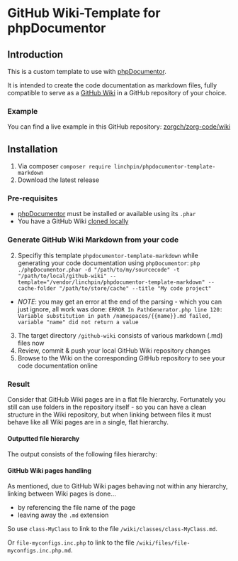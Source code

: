# GitHub Wiki-Template for phpDocumentor

## Introduction
This is a custom template to use with [phpDocumentor](https://github.com/phpDocumentor/phpDocumentor).

It is intended to create the code documentation as markdown files, fully compatible to serve as a [GitHub Wiki](https://help.github.com/en/github/building-a-strong-community/about-wikis) in a GitHub repository of your choice.

### Example
You can find a live example in this GitHub repository: [zorgch/zorg-code/wiki](https://github.com/zorgch/zorg-code/wiki)

## Installation

1. Via composer `composer require linchpin/phpdocumentor-template-markdown`
2. Download the latest release

### Pre-requisites
* [phpDocumentor](https://github.com/phpDocumentor/phpDocumentor/releases) must be installed or available using its `.phar`
* You have a GitHub Wiki [cloned locally](https://help.github.com/en/github/building-a-strong-community/adding-or-editing-wiki-pages#adding-or-editing-wiki-pages-locally)

### Generate GitHub Wiki Markdown from your code
2. Specifiy this template `phpdocumentor-template-markdown` while generating your code documentation using `phpDocumentor`:
`php ./phpDocumentor.phar -d "/path/to/my/sourcecode" -t "/path/to/local/github-wiki" --template="/vendor/linchpin/phpdocumentor-template-markdown" --cache-folder "/path/to/store/cache" --title "My code project"`
  * _NOTE_: you may get an error at the end of the parsing - which you can just ignore, all work was done:
  `ERROR In PathGenerator.php line 120: Variable substitution in path /namespaces/{{name}}.md failed, variable "name" did not return a value`
3. The target directory `/github-wiki` consists of various markdown (.md) files now
4. Review, commit & push your local GitHub Wiki repository changes
5. Browse to the Wiki on the corresponding GitHub repository to see your code documentation online

### Result
Consider that GitHub Wiki pages are in a flat file hierarchy. Fortunately you still can use folders in the repository itself - so you can have a clean structure in the Wiki repository, but when linking between files it must behave like all Wiki pages are in a single, flat hierarchy.

#### Outputted file hierarchy
The output consists of the following files hierarchy:

#### GitHub Wiki pages handling
As mentioned, due to GitHub Wiki pages behaving not within any hierarchy, linking between Wiki pages is done...
* by referencing the file name of the page
* leaving away the `.md` extension

So use `class-MyClass` to link to the file `/wiki/classes/class-MyClass.md`.

Or `file-myconfigs.inc.php` to link to the file `/wiki/files/file-myconfigs.inc.php.md`.
